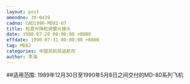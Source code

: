 ```yaml
---
layout: post
amendno: 39-0439
cadno: CAD1990-MD82-07
title: 检查升降舵调整片接头
date: 1990-07-28 00:00:00 +0800
effdate: 1990-07-31 00:00:00 +0800
tag: MD82
categories: 中国民航局适航司
author: 李海
---
```


##适用范围:
1989年12月30日至1990年5月8日之间交付的MD-80系列飞机

